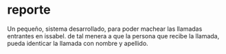 # reporte
Un pequeño, sistema desarrollado, para poder machear las llamadas entrantes en issabel. de tal menera a que la persona que recibe la llamada, pueda identicar la llamada con nombre y apellido. 

